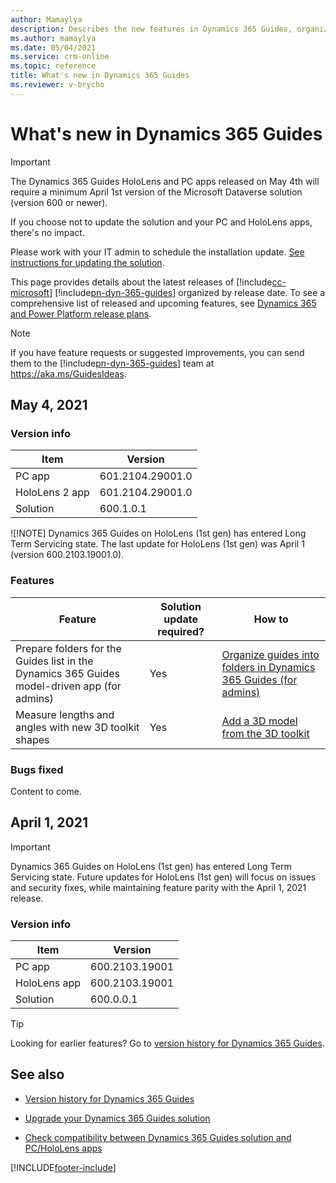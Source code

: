```yaml
---
author: Mamaylya
description: Describes the new features in Dynamics 365 Guides, organized by release date
ms.author: mamaylya
ms.date: 05/04/2021
ms.service: crm-online
ms.topic: reference
title: What's new in Dynamics 365 Guides
ms.reviewer: v-brycho
---
```


# What's new in Dynamics 365 Guides

> [!IMPORTANT]
> The Dynamics 365 Guides HoloLens and PC apps released on May 4th will require a minimum April 1st version of the Microsoft Dataverse solution (version 600 or newer). 
>
> If you choose not to update the solution and your PC and HoloLens apps, there's no impact.  
>
> Please work with your IT admin to schedule the installation update. <a href="https://docs.microsoft.com/dynamics365/mixed-reality/guides/upgrade" target="_blank">See instructions for updating the solution</a>. 

This page provides details about the latest releases of [!include[cc-microsoft](../includes/cc-microsoft.md)] [!include[pn-dyn-365-guides](../includes/pn-dyn-365-guides.md)] organized by release date. To see a comprehensive list of released and upcoming features, see <a href="https://docs.microsoft.com/dynamics365/release-plans/" target="_blank">Dynamics 365 and Power Platform release plans</a>.

> [!NOTE]
> If you have feature requests or suggested improvements, you can send them to the [!include[pn-dyn-365-guides](../includes/pn-dyn-365-guides.md)] team at <a href="https://aka.ms/GuidesIdeas" target="_blank" data-linktype="absolute-path">https://aka.ms/GuidesIdeas</a>.
> 
## May 4, 2021

### Version info

|Item|Version|
|-------------------------|--------------------------------|
|PC app|601.2104.29001.0|
|HoloLens 2 app|601.2104.29001.0|
|Solution|600.1.0.1|

![!NOTE]
Dynamics 365 Guides on HoloLens (1st gen) has entered Long Term Servicing state. The last update for HoloLens (1st gen) was April 1 (version 600.2103.19001.0).

### Features

| Feature | Solution update required? |How to|
|----------------------------------------------------------------------------------------|------|------------------------------------|
| Prepare folders for the Guides list in the Dynamics 365 Guides model-driven app (for admins)| Yes |<a href="https://docs.microsoft.com/dynamics365/mixed-reality/guides/admin-create-folders" target="_blank">Organize guides into folders in Dynamics 365 Guides (for admins)</a>|
| Measure lengths and angles with new 3D toolkit shapes| Yes |<a href="https://docs.microsoft.com/dynamics365/mixed-reality/guides/create-steps-assign-media" target="_blank">Add a 3D model from the 3D toolkit</a>|

### Bugs fixed

Content to come.

## April 1, 2021

> [!IMPORTANT]
> Dynamics 365 Guides on HoloLens (1st gen) has entered Long Term Servicing state. Future updates for HoloLens (1st gen) will focus on issues and security fixes, while maintaining feature parity with the April 1, 2021 release.

### Version info

|Item|Version|
|-------------------------|--------------------------------|
|PC app|600.2103.19001|
|HoloLens app|600.2103.19001|
|Solution|600.0.0.1|

> [!TIP]
> Looking for earlier features? Go to [version history for Dynamics 365 Guides](https://docs.microsoft.com/dynamics365/mixed-reality/guides/version-history). 


## See also

- <a href="https://docs.microsoft.com/dynamics365/mixed-reality/guides/version-history" target="_blank">Version history for Dynamics 365 Guides</a>

- <a href="https://docs.microsoft.com/dynamics365/mixed-reality/guides/upgrade" target="_blank">Upgrade your Dynamics 365 Guides solution</a>

- <a href="https://docs.microsoft.com/dynamics365/mixed-reality/guides/admin-apps-solution-compatibility?branch" target="_blank">Check compatibility between Dynamics 365 Guides solution and PC/HoloLens apps</a>



[!INCLUDE[footer-include](../includes/footer-banner.md)]
